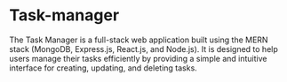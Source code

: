 # Task-manager
The Task Manager is a full-stack web application built using the MERN stack (MongoDB, Express.js, React.js, and Node.js). It is designed to help users manage their tasks efficiently by providing a simple and intuitive interface for creating, updating, and deleting tasks.
